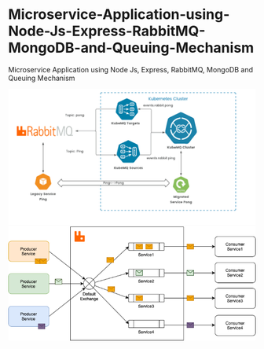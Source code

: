# Microservice-Application-using-Node-Js-Express-RabbitMQ-MongoDB-and-Queuing-Mechanism
Microservice Application using Node Js, Express, RabbitMQ, MongoDB and Queuing Mechanism

<img src="https://raw.githubusercontent.com/soumyadip007/Microservice-Application-using-Node-Js-Express-RabbitMQ-MongoDB-and-Queuing-Mechanism/master/flow1.png" >


<img src="https://raw.githubusercontent.com/soumyadip007/Microservice-Application-using-Node-Js-Express-RabbitMQ-MongoDB-and-Queuing-Mechanism/master/flow2.png" >